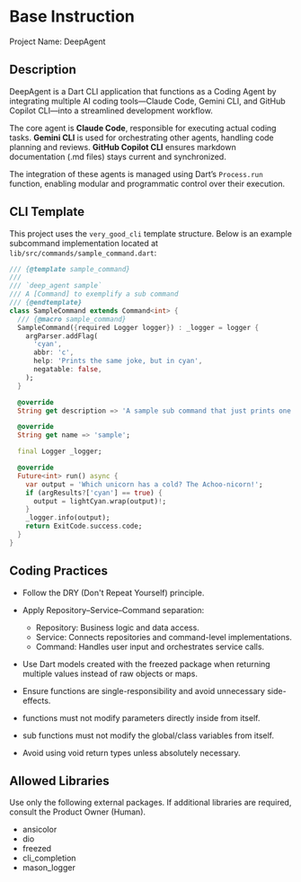 # Base Instruction
Project Name: DeepAgent
## Description
DeepAgent is a Dart CLI application that functions as a Coding Agent by integrating multiple AI coding tools—Claude Code, Gemini CLI, and GitHub Copilot CLI—into a streamlined development workflow.

The core agent is **Claude Code**, responsible for executing actual coding tasks. **Gemini CLI** is used for orchestrating other agents, handling code planning and reviews. **GitHub Copilot CLI** ensures markdown documentation (.md files) stays current and synchronized.

The integration of these agents is managed using Dart’s `Process.run` function, enabling modular and programmatic control over their execution.

## CLI Template
This project uses the `very_good_cli` template structure. Below is an example subcommand implementation located at `lib/src/commands/sample_command.dart`:

```dart
/// {@template sample_command}
///
/// `deep_agent sample`
/// A [Command] to exemplify a sub command
/// {@endtemplate}
class SampleCommand extends Command<int> {
  /// {@macro sample_command}
  SampleCommand({required Logger logger}) : _logger = logger {
    argParser.addFlag(
      'cyan',
      abbr: 'c',
      help: 'Prints the same joke, but in cyan',
      negatable: false,
    );
  }

  @override
  String get description => 'A sample sub command that just prints one joke';

  @override
  String get name => 'sample';

  final Logger _logger;

  @override
  Future<int> run() async {
    var output = 'Which unicorn has a cold? The Achoo-nicorn!';
    if (argResults?['cyan'] == true) {
      output = lightCyan.wrap(output)!;
    }
    _logger.info(output);
    return ExitCode.success.code;
  }
}
```

## Coding Practices
- Follow the DRY (Don't Repeat Yourself) principle.
- Apply Repository–Service–Command separation:
    - Repository: Business logic and data access.
    - Service: Connects repositories and command-level implementations.
    - Command: Handles user input and orchestrates service calls.

- Use Dart models created with the freezed package when returning multiple values instead of raw objects or maps.
- Ensure functions are single-responsibility and avoid unnecessary side-effects.
- functions must not modify parameters directly inside from itself.
- sub functions must not modify the global/class variables from itself.
- Avoid using void return types unless absolutely necessary.

## Allowed Libraries
Use only the following external packages. If additional libraries are required, consult the Product Owner (Human).
- ansicolor
- dio
- freezed
- cli_completion
- mason_logger